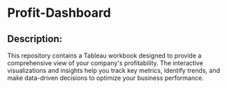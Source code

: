 # Profit-Dashboard

## Description:
This repository contains a Tableau workbook designed to provide a comprehensive view of your company's profitability.  The interactive visualizations and insights help you track key metrics, identify trends, and make data-driven decisions to optimize your business performance.
